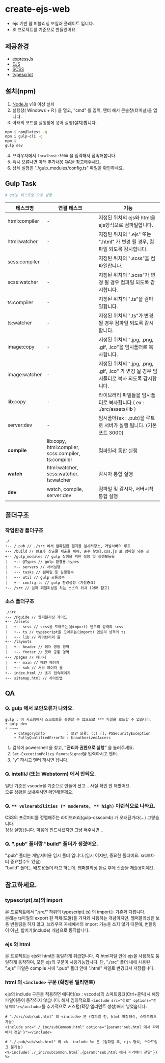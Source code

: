 # create-ejs-web
- ejs 기반 웹 퍼블리싱 보일러 플레이트 입니다.
- SI 프로젝트를 기준으로 만들었어요.


## 제공환경
- [expressJs](https://expressjs.com/)
- [EJS](https://ejs.co/)
- [SCSS](https://sass-lang.com/)
- [typescript](https://www.typescriptlang.org)

## 설치(npm)
1. [NodeJs](https://nodejs.org/) v18 이상 설치
2. 실행창( Windows + R ) 을 열고, "cmd" 를 입력, 엔터 해서 콘솔창(터미널)을 엽니다.
3. 아래의 코드를 실행창에 넣어 실행(설치)합니다.
```bash
npm i npm@latest -g
npm i gulp-cli -g
npm i
gulp dev
```
4. 브라우저에서 ```localhost:3000``` 을 입력해서 접속해봅니다.
5. 혹시 오류나면 아래 추가내용 QA을 참고해주세요.
6. 상세 설정은 "./gulp_modules/config.ts" 파일을 확인하세요.

## Gulp Task
```bash
# gulp 테스트명 으로 실행
```
| 테스크명 | 연결 테스크 | 기능
|---|---|---|
| html:compiler | - | 지정된 위치의 ejs와 html을 ejs형식으로 컴파일합니다.
| html:watcher | - | 지정된 위치의 ".ejs" 또는 ".html" 가 변경 될 경우, 컴파일 되도록 감시합니다.
| scss:compiler | - | 지정된 위치의 ".scss"을 컴파일합니다.
| scss:watcher | - | 지정된 위치의 ".scss"가 변경 될 경우 컴파일 되도록 감시합니다.
| ts:compiler | - | 지정된 위치의 ".ts"을 컴파일합니다.
| ts:watcher | - | 지정된 위치의 ".ts"가 변경 될 경우 컴파일 되도록 감시합니다.
| image:copy | - | 지정된 위치의 ".jpg, .png, .gif, .ico"을 임시폴더로 복사합니다.
| image:watcher | - | 지정된 위치의 ".jpg, .png, .gif, .ico" 가 변경 될 경우 임시폴더로 복사 되도록 감시합니다.
| lib:copy | - | 라이브러리 파일들을 임시폴더로 복사합니다.( ex : ./src/assets/lib )
| server:dev | - | 임시폴더(ex : .pub)을 루트로 서버가 실행 됩니다. (기본포트 3000)
| **compile** | lib:copy, html:compiler,  scss:compiler,  ts:compiler | 컴파일러 통합 실행
| **watch** | html:watcher,  scss:watcher,  ts:watcher | 감시자 통합 실행
| **dev** | watch, compile, server:dev | 컴파일 및 감시자, 서버시작 통합 실행

## 폴더구조
### 작업환경 폴더구조
```
./
+-- /.pub // ./src 에서 컴파일된 결과물 임시저장소, 개발서버의 루트
+-- /build // 완료후 산출물 제출을 위해, 순수 html,css,js 로 컴파일 되는 곳
+-- /gulp_modules // gulp 실행을 위한 설정 및 실행모듈들
|   +-- @Types // gulp 환경용 types
|   +-- servers // 서버실행
|   +-- tasks // 컴파일 등 실행함수
|   +-- util // gulp 공통함수
|   +-- config.ts // gulp 환경설정 (가장중요)
+-- /src // 실제 퍼블리싱을 하는 소스의 위치 (아래 참고)
```

### 소스 폴더구조
```
./src
+-- /@guide // 웹퍼블리싱 가이드
+-- /assets
|   +-- scss // scss을 모아주는(@import) 엔트리 성격의 scss
|   +-- ts // typescript을 모아주는(import) 엔트리 성격의 ts
|   +-- lib // 라이브러리 들
+-- /layouts
|   +-- header // 헤더 공통 영역
|   +-- footer // 풋터 공통 영역
+-- /pages // 페이지
|   +-- main // 메인 페이지
|   +-- sub // 서브 페이지 들
+-- index.html // 초기 접속페이지
+-- sitemap.html // 사이트맵
```

## QA
### Q. gulp 에서 보안오류가 나와요.
```
gulp : 이 시스템에서 스크립트를 실행할 수 없으므로 *** 파일을 로드할 수 없습니다. 
+ gulp dev
+ ~~~~
    + CategoryInfo          : 보안 오류: (:) [], PSSecurityException
    + FullyQualifiedErrorId : UnauthorizedAccess
```
1. 검색에 powershell 을 찾고, **"관리자 권한으로 실행"** 을 눌러주세요.
2. ```Set-ExecutionPolicy RemoteSigned```을 입력하시고 엔터.
3. "y" 하시고 엔터 하시면 됩니다.

### Q. intelliJ (또는 Webstorm) 에서 안되요.
일단 기준은 vscode을 기준으로 만들어 졌고... 사실 확인 안 해봤어요.   
오류 상황을 보내주시면 확인해볼께요.

### Q. ```** vulnerabilities (* moderate, ** high)``` 이런식으로 나와요.
CSS의 프로퍼티를 정렬해주는 라이브러리(gulp-csscomb) 가 오래된거라(...) 그렇습니다.   
정상 실행됩니다. 마음에 안드시겠지만 그냥 써주시면...

### Q. ".pub" 폴더랑 "build" 폴더가 생겼어요.
".pub" 폴더는 개발서버용 임시 폴더 입니다.(임시 이지만, 중요한 폴더예요. src보다 더 중요할수도 있음)  
"build" 폴더는 배포용폴더 라고 하는데, 웹퍼블리싱 완료 후에 산출물 제출용이예요.

## 참고하세요.
### typescript(.ts)의 import 
본 프로젝트에서 ".src/" 하위의 typescript(.ts) 의 import는 기존과 다릅니다.  
본래는 ts파일의 export 된 객체(모듈)을 가져와 사용하는 개념이지만, 웹퍼블리싱은 보통 번들링을 하지 않고, 브라우저 자체에서의 import 기능을 쓰지 않기 때문에, 번들링이 아닌, 합치기(include) 개념으로 동작합니다.

### ejs 와 html
본 프로젝트는 ejs와 html은 동일하게 취급합니다.
즉 html파일 안에 ejs을 사용해도 둥일하게 동작하며, 모든 ejs의 구문이 사용가능합니다.
단, "./src" 폴더 내에 사용된 ".ejs" 파일은 compile 시에 ".pub" 폴더 안에 ".html" 파일로 변경되서 저장됩니다.

### html 의 ```<include>``` 구문 (확장된 엘리먼트)
ejs의 include 구문을 적용하면 에디터(ex : vscode)의 스마트링크(Ctrl+클릭)시 해당 파일이동이 동작하지 않습니다. 
해서 임의적으로 ```<include src="경로" options="전달객체"></include>```를 추가적으로 커스텀(확장 엘리먼트 생성)해서 넣었습니다.  

```
# "./src/sub/sub.html" 의 <include> 문 (컴파일 전, html 확장형식, 스마트링크 가능)
<include src="./_inc/subCommon.html" options="{param:'sub.html 에서 파라매터 전달'}"></include>

# "./.pub/sub/sub.html" 의 <%- include %> 문 (컴파일 후, ejs 형식, 스마트링크 불가능)
<%-include(`./_inc/subCommon.html`,{param:'sub.html 에서 파라매터 전달'}) %>
```

